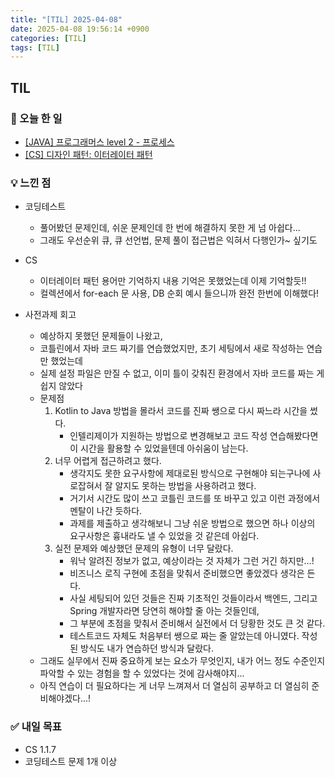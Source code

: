 ```yaml
---
title: "[TIL] 2025-04-08"
date: 2025-04-08 19:56:14 +0900
categories: [TIL]
tags: [TIL]
---
```

## TIL
### 📌 오늘 한 일
- [[JAVA] 프로그래머스 level 2 - 프로세스](https://jelliclesu.github.io/2025-04-08/algorithm/2025/04/08/algo.html)
- [[CS] 디자인 패턴: 이터레이터 패턴](https://jelliclesu.github.io/2025-04-08/cs/2025/04/08/cs.html)

### 💡 느낀 점
- 코딩테스트
  - 풀어봤던 문제인데, 쉬운 문제인데 한 번에 해결하지 못한 게 넘 아쉽다...
  - 그래도 우선순위 큐, 큐 선언법, 문제 풀이 접근법은 익혀서 다행인가~ 싶기도

- CS
  - 이터레이터 패턴 용어만 기억하지 내용 기억은 못했었는데 이제 기억할듯!!
  - 컬렉션에서 for-each 문 사용, DB 순회 예시 들으니까 완전 한번에 이해했다!

- 사전과제 회고
  - 예상하지 못했던 문제들이 나왔고,
  - 코틀린에서 자바 코드 짜기를 연습했었지만, 초기 세팅에서 새로 작성하는 연습만 했었는데
  - 실제 설정 파일은 만질 수 없고, 이미 틀이 갖춰진 환경에서 자바 코드를 짜는 게 쉽지 않았다
  - 문제점
    1. Kotlin to Java 방법을 몰라서 코드를 진짜 쌩으로 다시 짜느라 시간을 썼다.
       - 인텔리제이가 지원하는 방법으로 변경해보고 코드 작성 연습해봤다면 이 시간을 활용할 수 있었을텐데 아쉬움이 남는다.
    2. 너무 어렵게 접근하려고 했다.
       - 생각지도 못한 요구사항에 제대로된 방식으로 구현해야 되는구나에 사로잡혀서 잘 알지도 못하는 방법을 사용하려고 했다.
       - 거기서 시간도 많이 쓰고 코틀린 코드를 또 바꾸고 있고 이런 과정에서 멘탈이 나간 듯하다.
       - 과제를 제출하고 생각해보니 그냥 쉬운 방법으로 했으면 하나 이상의 요구사항은 흉내라도 낼 수 있었을 것 같은데 아쉽다.
    3. 실전 문제와 예상했던 문제의 유형이 너무 달랐다.
       - 워낙 알려진 정보가 없고, 예상이라는 것 자체가 그런 거긴 하지만...!
       - 비즈니스 로직 구현에 초점을 맞춰서 준비했으면 좋았겠다 생각은 든다.
       - 사실 세팅되어 있던 것들은 진짜 기초적인 것들이라서 백엔드, 그리고 Spring 개발자라면 당연히 해야할 줄 아는 것들인데,
       - 그 부분에 초점을 맞춰서 준비해서 실전에서 더 당황한 것도 큰 것 같다.
       - 테스트코드 자체도 처음부터 쌩으로 짜는 줄 알았는데 아니였다. 작성된 방식도 내가 연습하던 방식과 달랐다.
  - 그래도 실무에서 진짜 중요하게 보는 요소가 무엇인지, 내가 어느 정도 수준인지 파악할 수 있는 경험을 할 수 있었다는 것에 감사해야지...
  - 아직 연습이 더 필요하다는 게 너무 느껴져서 더 열심히 공부하고 더 열심히 준비해야겠다...!

### ✅ 내일 목표
- CS 1.1.7
- 코딩테스트 문제 1개 이상
